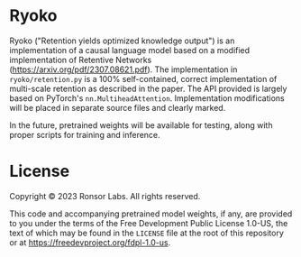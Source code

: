 # Ryoko

Ryoko ("Retention yields optimized knowledge output") is an implementation of a causal language model
based on a modified implementation of Retentive Networks (https://arxiv.org/pdf/2307.08621.pdf). The
implementation in `ryoko/retention.py` is a 100% self-contained, correct implementation of multi-scale
retention as described in the paper. The API provided is largely based on PyTorch's `nn.MultiheadAttention`.
Implementation modifications will be placed in separate source files and clearly marked.

In the future, pretrained weights will be available for testing, along with proper scripts for training
and inference.

# License

Copyright &copy; 2023 Ronsor Labs. All rights reserved.

This code and accompanying pretrained model weights, if any, are provided to you under the terms of
the Free Development Public License 1.0-US, the text of which may be found in the `LICENSE` file at the
root of this repository or at <https://freedevproject.org/fdpl-1.0-us>.
